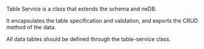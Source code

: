 Table Service is a class that extends the schema and neDB.

It encapsulates the table specification and validation, and exports the CRUD method of the data.

All data tables should be defined through the table-service class.
